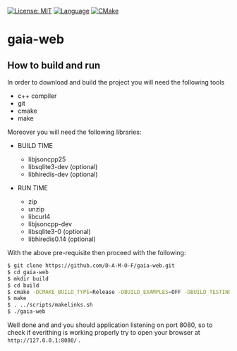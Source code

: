 [![License: MIT](https://img.shields.io/badge/License-MIT-yellow.svg)](https://opensource.org/licenses/MIT)
[![Language](https://img.shields.io/badge/language-c++-red.svg)](https://en.cppreference.com/)
[![CMake](https://github.com/D-A-M-O-F/gaia-web/actions/workflows/cmake.yml/badge.svg?branch=master)](https://github.com/D-A-M-O-F/gaia-web/actions/workflows/cmake.yml)
# gaia-web

## How to build and run

In order to download and build the project you will need the following tools

- c++ compiler
- git
- cmake
- make

Moreover you will need the following libraries:

* BUILD TIME
  - libjsoncpp25
  - libsqlite3-dev  (optional)
  - libhiredis-dev  (optional) 

* RUN TIME
  - zip
  - unzip
  - libcurl4
  - libjsoncpp-dev
  - libsqlite3-0    (optional)
  - libhiredis0.14  (optional) 


With the above pre-requisite then proceed with the following:

```bash
$ git clone https://github.com/D-A-M-O-F/gaia-web.git
$ cd gaia-web
$ mkdir build
$ cd build
$ cmake -DCMAKE_BUILD_TYPE=Release -DBUILD_EXAMPLES=OFF -DBUILD_TESTING=OFF -DBUILD_UNITTESTS=OFF ..
$ make
$ . ../scripts/makelinks.sh
$ ./gaia-web
```

Well done and and you should application listening on port 8080, so to check if everithing is working properly try to open your browser at `http://127.0.0.1:8080/` .
